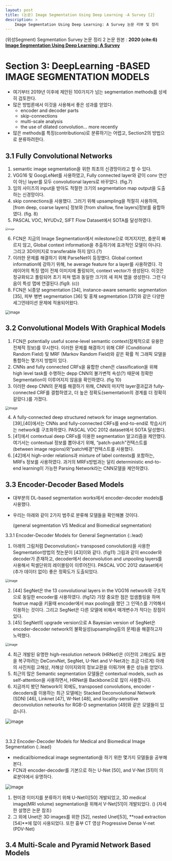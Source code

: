 ```yaml
---
layout: post
title: (논문) Image Segmentation Using Deep Learning -A Survey [2]
description: >  
    Image Segmentation Using Deep Learning: A Survey 논문 리뷰 및 정리
---
```


(위성Segment) Segmentation Survey 논문 정리 2
논문 원본 : **2020 (cite:6) [Image Segmentation Using Deep Learning: A Survey](https://arxiv.org/abs/2001.05566)** 

# Section 3: DeepLearning -BASED IMAGE SEGMENTATION MODELS

- 여기부터 2019년 이후에 제안된 100가지가 넘는 segmentation methods를 상세히 검토한다.
- 많은 방법론에서 이것을 사용해서 좋은 성과를 얻었다. 
  - encoder and decoder parts
  - skip-connections 
  - multi-scale analysis 
  - the use of dilated convolution... more recently 
- 많은 methods를 특징(contributions)로 분류하기는 어렵고, Section2의 방법으로 분류하려한다.

## 3.1 Fully Convolutional Networks

1. semantic image segmentation을 위한 최초의 신경망이라고 할 수 있다. 
2. VGG16 및 GoogLeNet를 사용하였고, Fully connected layer와 같이 conv 연산이 아닌 layer를 모두 convolutional layers로 바꾸었다. (fig.7)
3. 임의 사이즈의 input을  받아도 적절한 크기의 segmentation map output을 도출하는 신경망이다. 
4. skip connections을 사용했다. 그러기 위해 upsampling을 적절히 사용하여,  [from deep, coarse layers] 정보와 [from shallow, fine layers]정보를 융합하였다. (fig. 8)
5. PASCAL VOC, NYUDv2, SIFT Flow Dataset에서 SOTA를 달성하였다.

<img src="https://user-images.githubusercontent.com/46951365/80369871-f2b56680-88c9-11ea-85c5-eb16e12ebe87.png" alt="image" style="zoom:50%;" />

6. FCN은 지금의 Image Segmentation에서 milestone으로 여겨지지만, 충분히 빠르지 않고, Global context information을 추출하기에 효과적인 모델이 아니다. 그리고 3D이미지로 transferable 하지 않다.(?)
7. 이러한 문제를 해결하기 위해 ParseNet이 등장했다. Global context information에 강하기 위해, he average feature for a layer를 사용하였다. 각 레이어의  특징 맵이 전체 이미지에 풀링되어, context vector가 생성된다. 이것은 정규화되고 풀링되어 초기 피쳐 맵과 동일한 크기의 새 피쳐 맵을 생성한다. 그런 다음이 특성 맵에 연결된다.(fig9. (c)) 
8. FCN은  뇌종양 segmentation [34], instance-aware semantic segmentation [35], 피부 병변 segmentation [36] 및 홍채 segmentation [37]와 같은 다양한 세그먼테이션 문제에 적용되어왔다. 

<img src="https://user-images.githubusercontent.com/46951365/80370008-2c866d00-88ca-11ea-9dbe-7aa7de84229e.png" alt="image" style="zoom: 80%;" />



## 3.2 Convolutional Models With Graphical Models

1. FCN은  potentially useful scene-level semantic context(잠제적으로 유용한 전체적 정보)를 무시한다. 이러한 문제를 해결하기 위해  CRF (Conditional Random Field) 및 MRF (Markov Random Field)와 같은 확률 적 그래픽 모델을 통합하는 몇가지 방법이 있다.
2. CNNs and fully connected CRFs을 융합한 chen은 classification을 위해 high level task를 수행하는 depp CNN의 불가변적 속성(?) 때문에 정확한 Segmentation이 이루어지지 않음을 확인하였다. (fig 10)
3. 이러한 deep CNN의 문제를 해결하기 위해, CNN의 마지막 layer결과값과  fully-connected CRF를 결합하였고, 더 높은 정확도(sementation의 경계를 더 정확히 갈랐다.)를 가졌다. 

<img src="https://user-images.githubusercontent.com/46951365/80373211-b08f2380-88cf-11ea-860d-faa25436d671.png" alt="image" style="zoom:67%;" />

4. A fully-connected deep structured network for image segmentation. [39],[40]에서는 CNNs and fully-connected CRFs를 end-to-end로 학습시키는 network를 구조화하였다. PASCAL VOC 2012 dataset에서 SOTA 달성했다. 
5. [41]에서 contextual deep CRFs를 이용한 segmentation 알고리즘을 제안했다. 여기서는 contextual 정보를 뽑아내기 위해, “patch-patch"컨텍스트를  (between image regions)와“patch배경”컨텍스트를 사용했다.
6. [42]에서 high-order relations과 mixture of label contexts를 포함하는, MRFs 정보를 사용하였다. 과거의 MRFs방법과는 달리 deterministic end-to-end learning이 가능한 Parsing Network라는 CNN모델을 제안하였다.



## 3.3  Encoder-Decoder Based Models

- 대부분의 DL-based segmentation works에서 encoder-decoder models를 사용했다. 

- 우리는 아래와 같이 2가지 범주로 분류해 모델들을 확인해볼 것이다. 

  (general segmentation VS Medical and Biomedical segmentation)

3.3.1  Encoder-Decoder Models for General Segmentation
{:.lead}

1. 아래의 그림처럼 Deconvolution(= transposed convolution)을 사용한 Segmentation방법의 첫논문이 [43]이와 같다. (fig11) 그림과 같이 encoder와 decoder가 존재하고, decoder에서 deconvolution and unpooling layers를 사용해서 픽셀단위의 레이블링이 이루어진다. PASCAL VOC 2012 dataset에서 (추가 데이터 없이) 좋은 정확도가 도출되었다.

<img src="https://user-images.githubusercontent.com/46951365/80465304-f7375900-8975-11ea-967d-2dba45fc4671.png" alt="image" style="zoom:67%;" />

2. [44] SegNet은 the 13 convolutional layers in the VGG16 network와 구조적으로 동일한 encoder를 사용하였다. (fig12) 가장 중요한 점은 업샘플링을 하며 featrue map을 키울때 encoder에서 max pooling을 했던 그 인덱스를 기억해서 이용하는 것이다. 그리고 SegNet은 다른 모델에 비해서 매개변수가 적다는 장점이 있다. 
3. [45] SegNet의 upgrade version으로  A Bayesian version of SegNet은 encoder-decoder network의 불확실성(upsampling등의 문제)을 해결하고자 노력했다.

<img src="https://user-images.githubusercontent.com/46951365/80466178-226e7800-8977-11ea-9c51-75ada3315fb9.png" alt="image" style="zoom:67%;" />

4. 최근 개발된 유명한 high-resolution network (HRNet)은 (이전의 고해상도 표현을 복구하려는 DeConvNet, SegNet, U-Net and V-Net과는 조금 다르게) 아래의 사진처럼 고해상, 저해상 이미지와의 정보교환을 이뤄가며 좋은 성능을 얻었다. 
5. 최근의 많은 Semantic segmentation 모델들은 contextual models, such as self-attention을 사용하면서, HRNet을 Backbone으로 많이 사용합니다. 
6. 지금까지 봤던 Network이 외에도, transposed convolutions, encoder - decoders를 이용하는 최근 모델에는 Stacked Deconvolutional Network (SDN) [46], Linknet [47], W-Net [48], and locality-sensitive deconvolution networks for RGB-D segmentation [49]와 같은 모델들이 있습니다.

![image](https://user-images.githubusercontent.com/46951365/80488016-b3098000-8998-11ea-8eed-56872ba6777d.png)



<br>

3.3.2  Encoder-Decoder Models for Medical and Biomedical Image Segmentation
{:.lead}

- medical/biomedical image segmentation을 하기 위한 몇가지 모델들을 공부해본다.
- FCN과 encoder-decoder를 기본으로 하는 U-Net [50], and V-Net [51]이 의료분야에서 유명하다.

![image](https://user-images.githubusercontent.com/46951365/80489728-3a57f300-899b-11ea-8a4f-5f7e0c42fe74.png)

1. 현미경 이미지를 분류하기 위해 U-Net이[50] 개발되었고, 3D medical image(MRI volume) segmentation을 위해서 V-Net[51]이 개발되었다. () (자세한 설명은 논문 참조)
2. 그 외에 Unet은 3D images를 위한 [52], nested Unet[53], **road extraction [54]**에 많이 사용되었다. 또한 흉부 CT 영상 Progressive Dense V-net (PDV-Net)



## **3.4**  **Multi-Scale and Pyramid Network Based Models**






